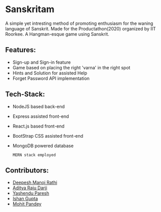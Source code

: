 # Sanskritam
A simple yet intresting method of promoting enthusiasm for the waning language of Sanskrit. Made for the Productathon(2020) organized by IIT Roorkee. A Hangman-esque game using Sanskrit.

## Features:

* Sign-up and Sign-in feature
* Game based on placing the right 'varna' in the right spot
* Hints and Solution for assisted Help
* Forget Password API implementation

## Tech-Stack:

* NodeJS based back-end
* Express assisted front-end
* React.js based front-end
* BootStrap CSS assisted front-end
* MongoDB powered database


   `MERN stack employed` 
   
## Contributors:

* [Deepesh Manoj Rathi](https://github.com/mrpirated)
* [Aditya Raju Darji](https://github.com/aditya-darji)
* [Yashendu Paresh](https://github.com/Spirit-ofJoy)
* [Ishan Gupta](https://github.com/developer-ishan)
* [Mohit Pandey](https://github.com/MojoAlpha)
   
